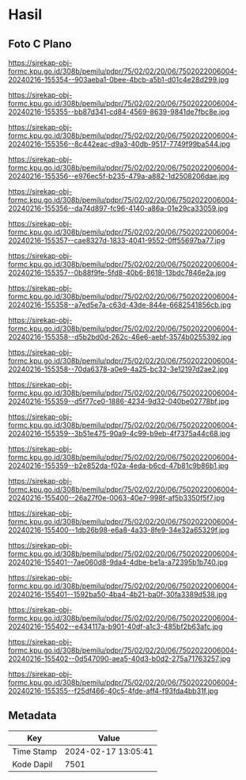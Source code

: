 # Hasil

## Foto C Plano

https://sirekap-obj-formc.kpu.go.id/308b/pemilu/pdpr/75/02/02/20/06/7502022006004-20240216-155354--903aeba1-0bee-4bcb-a5b1-d01c4e28d299.jpg

https://sirekap-obj-formc.kpu.go.id/308b/pemilu/pdpr/75/02/02/20/06/7502022006004-20240216-155355--bb87d341-cd84-4569-8639-9841de7fbc8e.jpg

https://sirekap-obj-formc.kpu.go.id/308b/pemilu/pdpr/75/02/02/20/06/7502022006004-20240216-155356--8c442eac-d9a3-40db-9517-7749f99ba544.jpg

https://sirekap-obj-formc.kpu.go.id/308b/pemilu/pdpr/75/02/02/20/06/7502022006004-20240216-155356--e976ec5f-b235-479a-a882-1d2508206dae.jpg

https://sirekap-obj-formc.kpu.go.id/308b/pemilu/pdpr/75/02/02/20/06/7502022006004-20240216-155356--da74d897-fc96-4140-a86a-01e29ca33059.jpg

https://sirekap-obj-formc.kpu.go.id/308b/pemilu/pdpr/75/02/02/20/06/7502022006004-20240216-155357--cae8327d-1833-4041-9552-0ff55697ba77.jpg

https://sirekap-obj-formc.kpu.go.id/308b/pemilu/pdpr/75/02/02/20/06/7502022006004-20240216-155357--0b88f9fe-5fd8-40b6-8618-13bdc7846e2a.jpg

https://sirekap-obj-formc.kpu.go.id/308b/pemilu/pdpr/75/02/02/20/06/7502022006004-20240216-155358--a7ed5e7a-c63d-43de-844e-6682541856cb.jpg

https://sirekap-obj-formc.kpu.go.id/308b/pemilu/pdpr/75/02/02/20/06/7502022006004-20240216-155358--d5b2bd0d-262c-46e6-aebf-3574b0255392.jpg

https://sirekap-obj-formc.kpu.go.id/308b/pemilu/pdpr/75/02/02/20/06/7502022006004-20240216-155358--70da6378-a0e9-4a25-bc32-3e12197d2ae2.jpg

https://sirekap-obj-formc.kpu.go.id/308b/pemilu/pdpr/75/02/02/20/06/7502022006004-20240216-155359--d5f77ce0-1886-4234-9d32-040be02778bf.jpg

https://sirekap-obj-formc.kpu.go.id/308b/pemilu/pdpr/75/02/02/20/06/7502022006004-20240216-155359--3b51e475-90a9-4c99-b9eb-4f7375a44c68.jpg

https://sirekap-obj-formc.kpu.go.id/308b/pemilu/pdpr/75/02/02/20/06/7502022006004-20240216-155359--b2e852da-f02a-4eda-b6cd-47b81c9b86b1.jpg

https://sirekap-obj-formc.kpu.go.id/308b/pemilu/pdpr/75/02/02/20/06/7502022006004-20240216-155400--26a27f0e-0063-40e7-998f-af5b3350f5f7.jpg

https://sirekap-obj-formc.kpu.go.id/308b/pemilu/pdpr/75/02/02/20/06/7502022006004-20240216-155400--1db26b98-e6a8-4a33-8fe9-34e32a65329f.jpg

https://sirekap-obj-formc.kpu.go.id/308b/pemilu/pdpr/75/02/02/20/06/7502022006004-20240216-155401--7ae060d8-9da4-4dbe-be1a-a72395b1b740.jpg

https://sirekap-obj-formc.kpu.go.id/308b/pemilu/pdpr/75/02/02/20/06/7502022006004-20240216-155401--1592ba50-4ba4-4b21-ba0f-30fa3389d538.jpg

https://sirekap-obj-formc.kpu.go.id/308b/pemilu/pdpr/75/02/02/20/06/7502022006004-20240216-155402--e434117a-b901-40df-a1c3-485bf2b63afc.jpg

https://sirekap-obj-formc.kpu.go.id/308b/pemilu/pdpr/75/02/02/20/06/7502022006004-20240216-155402--0d547090-aea5-40d3-b0d2-275a71763257.jpg

https://sirekap-obj-formc.kpu.go.id/308b/pemilu/pdpr/75/02/02/20/06/7502022006004-20240216-155355--f25df466-40c5-4fde-aff4-f93fda4bb31f.jpg


## Metadata

| Key        | Value               |
| ---------- | ------------------- |
| Time Stamp | 2024-02-17 13:05:41 |
| Kode Dapil | 7501                |



